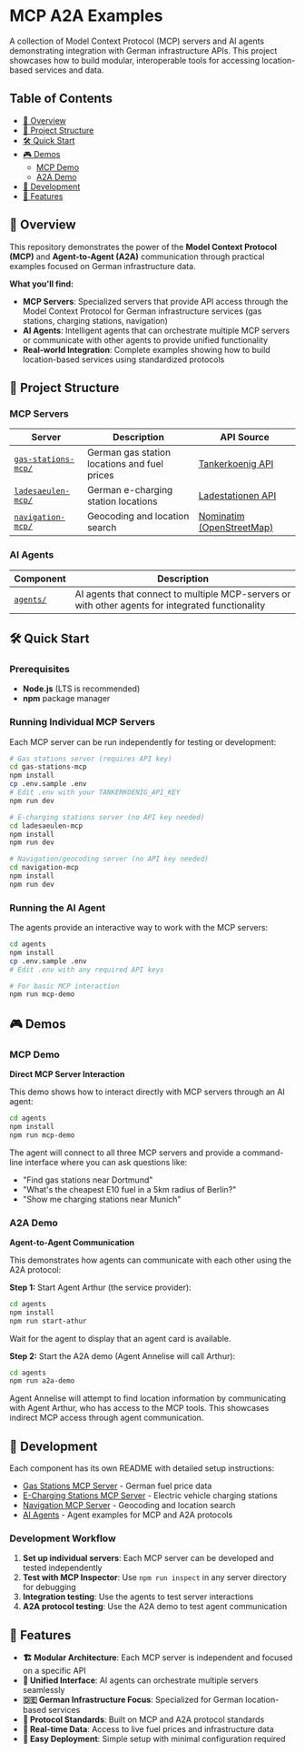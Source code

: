 # MCP A2A Examples

A collection of Model Context Protocol (MCP) servers and AI agents demonstrating integration with German infrastructure APIs.
This project showcases how to build modular, interoperable tools for accessing location-based services and data.

## Table of Contents

- [🚀 Overview](#-overview)
- [📁 Project Structure](#-project-structure)
- [🛠️ Quick Start](#️-quick-start)
- [🎮 Demos](#-demos)
  - [MCP Demo](#mcp-demo)
  - [A2A Demo](#a2a-demo)
- [🔧 Development](#-development)
- [🌟 Features](#-features)

## 🚀 Overview

This repository demonstrates the power of the **Model Context Protocol (MCP)** and **Agent-to-Agent (A2A)** communication through practical examples focused on German infrastructure data.

**What you'll find:**

- **MCP Servers**: Specialized servers that provide API access through the Model Context Protocol for German infrastructure services (gas stations, charging stations, navigation)
- **AI Agents**: Intelligent agents that can orchestrate multiple MCP servers or communicate with other agents to provide unified functionality
- **Real-world Integration**: Complete examples showing how to build location-based services using standardized protocols

## 📁 Project Structure

### MCP Servers

| Server | Description | API Source |
|--------|-------------|------------|
| [`gas-stations-mcp/`](./gas-stations-mcp/) | German gas station locations and fuel prices | [Tankerkoenig API](https://creativecommons.tankerkoenig.de/) |
| [`ladesaeulen-mcp/`](./ladesaeulen-mcp/) | German e-charging station locations | [Ladestationen API](https://ladestationen.api.bund.dev/) |
| [`navigation-mcp/`](./navigation-mcp/) | Geocoding and location search | [Nominatim (OpenStreetMap)](https://nominatim.org/) |

### AI Agents

| Component | Description |
|-----------|-------------|
| [`agents/`](./agents/) | AI agents that connect to multiple MCP-servers or with other agents for integrated functionality |

## 🛠️ Quick Start

### Prerequisites

- **Node.js** (LTS is recommended)
- **npm** package manager

### Running Individual MCP Servers

Each MCP server can be run independently for testing or development:

```bash
# Gas stations server (requires API key)
cd gas-stations-mcp
npm install
cp .env.sample .env
# Edit .env with your TANKERKOENIG_API_KEY
npm run dev

# E-charging stations server (no API key needed)
cd ladesaeulen-mcp
npm install
npm run dev

# Navigation/geocoding server (no API key needed)
cd navigation-mcp
npm install
npm run dev
```

### Running the AI Agent

The agents provide an interactive way to work with the MCP servers:

```bash
cd agents
npm install
cp .env.sample .env
# Edit .env with any required API keys

# For basic MCP interaction
npm run mcp-demo
```

## 🎮 Demos

### MCP Demo

**Direct MCP Server Interaction**

This demo shows how to interact directly with MCP servers through an AI agent:

```bash
cd agents
npm install
npm run mcp-demo 
```

The agent will connect to all three MCP servers and provide a command-line interface where you can ask questions like:
- "Find gas stations near Dortmund"
- "What's the cheapest E10 fuel in a 5km radius of Berlin?"
- "Show me charging stations near Munich"

### A2A Demo

**Agent-to-Agent Communication**

This demonstrates how agents can communicate with each other using the A2A protocol:

**Step 1:** Start Agent Arthur (the service provider):
```bash
cd agents
npm install
npm run start-athur 
```

Wait for the agent to display that an agent card is available.

**Step 2:** Start the A2A demo (Agent Annelise will call Arthur):
```bash
cd agents
npm run a2a-demo
```

Agent Annelise will attempt to find location information by communicating with Agent Arthur, who has access to the MCP tools. This showcases indirect MCP access through agent communication.

## 🔧 Development

Each component has its own README with detailed setup instructions:

- [Gas Stations MCP Server](./gas-stations-mcp/README.md) - German fuel price data
- [E-Charging Stations MCP Server](./ladesaeulen-mcp/README.md) - Electric vehicle charging stations  
- [Navigation MCP Server](./navigation-mcp/README.md) - Geocoding and location search
- [AI Agents](./agents/README.md) - Agent examples for MCP and A2A protocols

### Development Workflow

1. **Set up individual servers**: Each MCP server can be developed and tested independently
2. **Test with MCP Inspector**: Use `npm run inspect` in any server directory for debugging
3. **Integration testing**: Use the agents to test server interactions
4. **A2A protocol testing**: Use the A2A demo to test agent communication

## 🌟 Features

- **🏗️ Modular Architecture**: Each MCP server is independent and focused on a specific API
- **🔗 Unified Interface**: AI agents can orchestrate multiple servers seamlessly  
- **🇩🇪 German Infrastructure Focus**: Specialized for German location-based services
- **📡 Protocol Standards**: Built on MCP and A2A protocol standards
- **🔄 Real-time Data**: Access to live fuel prices and infrastructure data
- **🚀 Easy Deployment**: Simple setup with minimal configuration required

